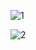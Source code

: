 ![1](https://github.com/ayush4070/Calcu/assets/115350785/de45d241-8f6b-4302-a75c-9ccae5c6444a)

![2](https://github.com/ayush4070/Calcu/assets/115350785/3bcff311-7b5d-46cc-afb9-ebf7e5662dd4)
